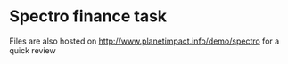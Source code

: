 # Spectro finance task

Files are also hosted on http://www.planetimpact.info/demo/spectro for a quick review
